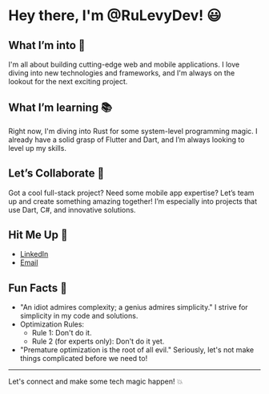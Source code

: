 # Hey there, I'm @RuLevyDev! 😃

## What I’m into 🚀
I'm all about building cutting-edge web and mobile applications. I love diving into new technologies and frameworks, and I'm always on the lookout for the next exciting project.

## What I’m learning 📚
Right now, I'm diving into Rust for some system-level programming magic. I already have a solid grasp of Flutter and Dart, and I’m always looking to level up my skills.

## Let’s Collaborate 🤝
Got a cool full-stack project? Need some mobile app expertise? Let’s team up and create something amazing together! I’m especially into projects that use Dart, C#, and innovative solutions.

## Hit Me Up 📧
- [LinkedIn](https://linkedin.com/in/ruben-orero-levy)
- [Email](mailto:rulevydeveloper@gmail.com)
  
## Fun Facts 🎉
- "An idiot admires complexity; a genius admires simplicity." I strive for simplicity in my code and solutions.
- Optimization Rules:
  - Rule 1: Don't do it.
  - Rule 2 (for experts only): Don't do it yet.
- "Premature optimization is the root of all evil." Seriously, let's not make things complicated before we need to!

---

Let's connect and make some tech magic happen! 💥
<!---
RuLevyDev/RuLevyDev is a ✨ special ✨ repository because its `README.md` (this file) appears on your GitHub profile.
You can click the Preview link to take a look at your changes.
--->
